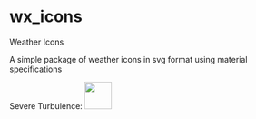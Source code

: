 # wx_icons
Weather Icons

A simple package of weather icons in svg format using material specifications

Severe Turbulence: 
<img src="https://github.com/shyft-solutions/wx-icons/blob/master/turbulence/05-severe.svg" width="48" height="48">
